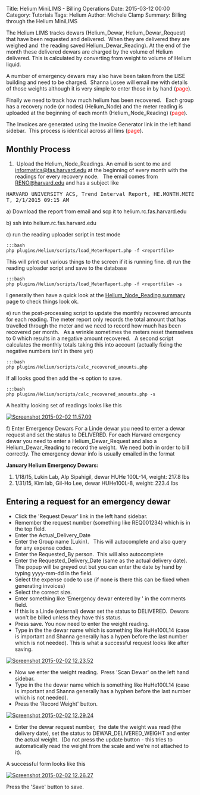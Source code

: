 Title: Helium MiniLIMS - Billing Operations
Date: 2015-03-12 00:00
Category: Tutorials
Tags: Helium
Author: Michele Clamp
Summary: Billing through the Helium MiniLIMS


The Helium LIMS tracks dewars (Helium_Dewar, Helium_Dewar_Request) that have been requested and delivered.  When they are delivered they are weighed and  the reading saved Helium_Dewar_Reading).  At the end of the month these delivered dewars are charged by the volume of Helium delivered.  This is calculated by converting from weight to volume of Helium liquid. 

A number of emergency dewars may also have been taken from the LISE building and need to be charged.  Shanna Losee will email me with details of those weights although it is very simple to enter those in by hand (<span style="color: #ff0000;">page</span>). 

Finally we need to track how much helium has been recovered.   Each group has a recovery node (or nodes) (Helium_Node) and the meter reading is uploaded at the beginning of each month (Helium_Node_Reading) (<span style="color: #ff0000;">page</span>). 


The Invoices are generated using the Invoice Generator link in the left hand sidebar.  This process is identical across all lims (<span style="color: #ff0000;">page</span>).

## Monthly Process

1.  Upload the Helium_Node_Readings. An email is sent to me and informatics@fas.harvard.edu at the beginning of every month with the readings for every recovery node.   The email comes from RENO@harvard.edu and has a subject like

<pre>HARVARD UNIVERSITY ACS, Trend Interval Report, <span class="il">HE</span>.MONTH.METER.REPOR<wbr>T, 2/1/2015 09:15 AM</pre>

a) Download the report from email and scp it to helium.rc.fas.harvard.edu 

b) ssh into helium.rc.fas.harvard.edu 

c) run the reading uploader script in test mode

    :::bash
    php plugins/Helium/scripts/load_MeterReport.php -f <reportfile>

This will print out various things to the screen if it is running fine. d) run the reading uploader script and save to the database

    :::bash
    php plugins/Helium/scripts/load_MeterReport.php -f <reportfile> -s

I generally then have a quick look at the [Helium_Node_Reading summary](http://helium.rc.fas.harvard.edu/minilims-dev//plugins/Core/Templates/Default_Summary.php?type=Helium_Node_Reading) page to check things look ok. 

e) run the post-processing script to update the monthly recovered amounts for each reading. The meter report only records the total amount that has travelled through the meter and we need to record how much has been recovered per month.   As a wrinkle sometimes the meters reset themselves to 0 which results in a negative amount recovered.   A second script calculates the monthly totals taking this into account (actually fixing the negative numbers isn't in there yet)

    :::bash
    php plugins/Helium/scripts/calc_recovered_amounts.php

If all looks good then add the -s option to save.

    :::bash
    php plugins/Helium/scripts/calc_recovered_amounts.php -s

A healthy looking set of readings looks like this 


[![Screenshot 2015-02-02 11.57.09](http://informatics.fas.harvard.edu/wp-content/uploads/2015/02/Screenshot-2015-02-02-11.57.09-300x126.png)](http://informatics.fas.harvard.edu/wp-content/uploads/2015/02/Screenshot-2015-02-02-11.57.09.png)         


f) Enter Emergency Dewars For a Linde dewar you need to enter a dewar request and set the status to DELIVERED. For each Harvard emergency dewar you need to enter a Helium_Dewar_Request and also a Helium_Dewar_Reading to record the weight.  We need both in order to bill correctly. The emergency dewar info is usually emailed in the format


**January Helium Emergency Dewars:**

1.  1/18/15, Lukin Lab, Alp Sipahigil, dewar HUHe 100L-14, weight: 217.8 lbs
2.  1/31/15, Kim lab, Gil-Ho Lee, dewar HUHe100L-8, weight: 223.4 lbs



## Entering a request for an emergency dewar

* Click the 'Request Dewar' link in the left hand sidebar. 
* Remember the request number (something like REQ001234) which is in the top field. 
* Enter the Actual_Delivery_Date 
* Enter the Group name (Lukin).   This will autocomplete and also query for any expense codes. 
* Enter the Requested_By person.  This will also autocomplete 
* Enter the Requested_Delivery_Date (same as the actual delivery date).   The popup will be greyed out but you can enter the date by hand by typing yyyy-mm-dd in the field. 
* Select the expense code to use (if none is there this can be fixed when generating invoices) 
* Select the correct size. 
* Enter something like 'Emergency dewar entered by <yourname>' in the comments field. 
* If this is a Linde (external) dewar set the status to DELIVERED.  Dewars won't be billed unless they have this status. 
* Press save. You now need to enter the weight reading. 
* Type in the the dewar name which is something like HuHe100L14 (case is important and Shanna generally has a hypen before the last number which is not needed). This is what a successful request looks like after saving.

[![Screenshot 2015-02-02 12.23.52](http://informatics.fas.harvard.edu/wp-content/uploads/2015/02/Screenshot-2015-02-02-12.23.52-300x232.png)](http://informatics.fas.harvard.edu/wp-content/uploads/2015/02/Screenshot-2015-02-02-12.23.52.png) 
          
* Now we enter the weight reading.  Press 'Scan Dewar' on the left hand sidebar. 
* Type in the the dewar name which is something like HuHe100L14 (case is important and Shanna generally has a hyphen before the last number which is not needed). 
* Press the 'Record Weight' button. 

[![Screenshot 2015-02-02 12.29.24](http://informatics.fas.harvard.edu/wp-content/uploads/2015/02/Screenshot-2015-02-02-12.29.24-300x276.png)](http://informatics.fas.harvard.edu/wp-content/uploads/2015/02/Screenshot-2015-02-02-12.29.24.png) 
                
* Enter the dewar request number,  the date the weight was read (the delivery date), set the status to DEWAR_DELIVERED_WEIGHT and enter the actual weight.  (Do not press the update button - this tries to automatically read the weight from the scale and we're not attached to it). 

A successful form looks like this 

[![Screenshot 2015-02-02 12.26.27](http://informatics.fas.harvard.edu/wp-content/uploads/2015/02/Screenshot-2015-02-02-12.26.27-300x164.png)](http://informatics.fas.harvard.edu/wp-content/uploads/2015/02/Screenshot-2015-02-02-12.26.27.png)         

Press the 'Save' button to save.
